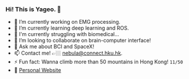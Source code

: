 ### Hi! This is Yageo. 👋

<!--
**Yazhou-Z/Yazhou-Z** is a ✨ _special_ ✨ repository because its `README.md` (this file) appears on your GitHub profile.
-->

- 🦾 I’m currently working on EMG processing.
- 🌱 I’m currently learning deep learning and ROS.
- 🍂 I'm currently struggling with biomedical...
- 👯 I’m looking to collaborate on brain-computer interface!
- 💬 Ask me about BCI and SpaceX!
- 📫 Contact me! 👉🏼 nebula@connect.hku.hk.
- ⚡ Fun fact: Wanna climb more than 50 mountains in Hong Kong!  `11/50`
- 👻 [Personal Website](https://web.hku.hk/~nebula/)
  <!--
- 😄 Pronouns: ...
- 🤔 I’m looking for help with ...>
